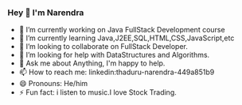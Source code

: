 ### Hey  👋 I'm Narendra


- 🔭 I’m currently working on Java FullStack Development course
- 🌱 I’m currently learning Java,J2EE,SQL,HTML,CSS,JavaScript,etc
- 👯 I’m looking to collaborate on FullStack Developer.
- 🤔 I’m looking for help with DataStructures and Algorithms.
- 💬 Ask me about Anything, I'm happy to help.
- 📫 How to reach me: linkedin:thaduru-narendra-449a851b9
- 😄 Pronouns: He/him
- ⚡ Fun fact: i listen to music.I love Stock Trading.

